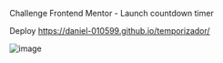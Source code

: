 Challenge Frontend Mentor - Launch countdown timer

Deploy https://daniel-010599.github.io/temporizador/

![image](https://user-images.githubusercontent.com/66961947/107104132-5a4ff900-67ee-11eb-9bf7-f4222d9cecae.png)

